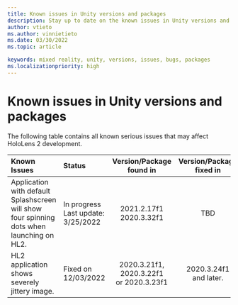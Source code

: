 ```yaml
---
title: Known issues in Unity versions and packages
description: Stay up to date on the known issues in Unity versions and packages.
author: vtieto
ms.author: vinnietieto
ms.date: 03/30/2022
ms.topic: article

keywords: mixed reality, unity, versions, issues, bugs, packages
ms.localizationpriority: high
---
```


# Known issues in Unity versions and packages

The following table contains all known serious issues that may affect HoloLens 2 development.

| Known Issues | Status | Version/Package found in | Version/Package fixed in |
| :------------ | :------ | :------------------------: | :--------------: |
| Application with default Splashscreen will show four spinning dots when launching on HL2. |In progress<br> Last update:<br> 3/25/2022 | 2021.2.17f1<br>  2020.3.32f1  | TBD |
| HL2 application shows severely jittery image. | Fixed on 12/03/2022 | 2020.3.21f1, 2020.3.22f1<br> or 2020.3.23f1 | 2020.3.24f1<br> and later. |